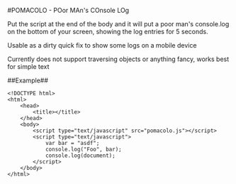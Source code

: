 #POMACOLO - POor MAn's COnsole LOg

Put the script at the end of the body and it will put a poor man's console.log on the bottom of your screen,
showing the log entries for 5 seconds.

Usable as a dirty quick fix to show some logs on a mobile device

Currently does not support traversing objects or anything fancy, works best for simple text

##Example##

    <!DOCTYPE html>
    <html>
        <head>
            <title></title>
        </head>
        <body>
            <script type="text/javascript" src="pomacolo.js"></script>
            <script type="text/javascript">
                var bar = "asdf";
                console.log("Foo", bar);
                console.log(document);
            </script>
        </body>
    </html>
